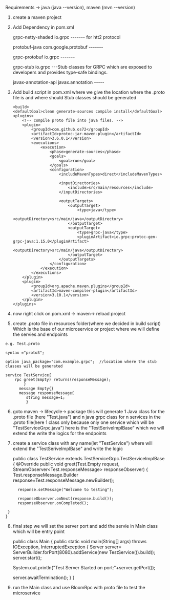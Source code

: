 Requirements -> java (java --version), maven (mvn --version)
 1. create a maven project 
 2. Add Dependency in pom.xml
 	
	grpc-netty-shaded   <groupId>io.grpc ------- for htt2 protocol
	
 	protobuf-java      <groupId>com.google.protobuf ------- 
	
 	grpc-protobuf      <groupId>io.grpc -------
	
 	grpc-stub          <groupId>io.grpc ---Stub classes for GRPC which are exposed to developers and provides type-safe bindings.
	
 	javax-annotation-api <groupId>javax.annotation -----
	
 3. Add build script in pom.xml where we give the location where the .proto file is and where should Stub classes should be generated
 
        <build>
        <defaultGoal>clean generate-sources compile install</defaultGoal>
        <plugins>
            <!-- compile proto file into java files. -->
            <plugin>
                <groupId>com.github.os72</groupId>
                <artifactId>protoc-jar-maven-plugin</artifactId>
                <version>3.6.0.1</version>
                <executions>
                    <execution>
                        <phase>generate-sources</phase>
                        <goals>
                            <goal>run</goal>
                        </goals>
                        <configuration>
                            <includeMavenTypes>direct</includeMavenTypes>

                            <inputDirectories>
                                <include>src/main/resources</include>
                            </inputDirectories>

                            <outputTargets>
                                <outputTarget>
                                    <type>java</type>
                                    <outputDirectory>src/main/java</outputDirectory>
                                </outputTarget>
                                <outputTarget>
                                    <type>grpc-java</type>
                                    <pluginArtifact>io.grpc:protoc-gen-grpc-java:1.15.0</pluginArtifact>
                                    <outputDirectory>src/main/java</outputDirectory>
                                </outputTarget>
                            </outputTargets>
                        </configuration>
                    </execution>
                </executions>
            </plugin>
            <plugin>
                <groupId>org.apache.maven.plugins</groupId>
                <artifactId>maven-compiler-plugin</artifactId>
                <version>3.10.1</version>
            </plugin>
        </plugins>
     </build>
  
  4. now right click on pom.xml -> maven-> reload project
  
  5. create .proto file in resources folder(where we decided in build script) Which is the base of our microservice or project where we will define
     the servies and endpoints 
	
	e.g. Test.proto
          
	syntax ="proto3";                        
          
	option java_package="com.example.grpc";  //location where the stub classes will be generated
          
	service TestService{
	    rpc greet(Empty) returns(responseMessage);
            }
          message Empty{}
          message responseMessage{
             string message=1;
             }
       
  6. goto  maven -> lifecycle-> package
       this will generate 1 Java class for the .proto file (here "Test.java") and n java grpc class for n services in the .proto file(here 1 class only  because only one service which will be "TestServiceGrpc.java") here is the "TestSeriveImplBase" which we will extend the write the logics for the endpoints
       
  7.  create a service class with any name(let "TestService") where will extend the "TestSeriveImplBase" and write the logic
  
       public class TestService extends TestServiceGrpc.TestServiceImplBase {
         @Override
    	 public void greet(Test.Empty request, StreamObserver<Test.responseMessage> responseObserver) {
       	 Test.responseMessage.Builder response=Test.responseMessage.newBuilder();

        	response.setMessage("Welcome to testing");

        	responseObserver.onNext(response.build());
        	responseObserver.onCompleted();
   	 }
	}
   
   8. final step we will set the server port and add the servie in Main class which will be entry point
        
        public class Main {
   	 public static void main(String[] args) throws IOException, InterruptedException {
         Server server= ServerBuilder.forPort(8080).addService(new TestService()).build();
         server.start();

         System.out.println("Test Server Started on port:"+server.getPort());

         server.awaitTermination();
   	 }
	}
 	
   9. run the Main class and use BloomRpc with proto file to test the microservice 
